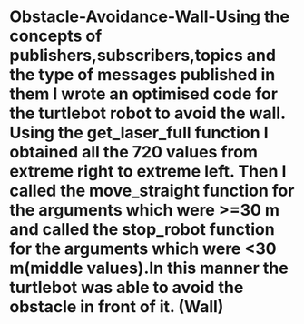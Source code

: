# Obstacle-Avoidance-Wall-Using the concepts of publishers,subscribers,topics and the type of messages published in them I wrote an optimised code for the turtlebot robot to avoid the wall. Using the get_laser_full function I obtained all the 720 values from extreme right to extreme left. Then I called the move_straight function for the arguments which were >=30 m and called the stop_robot function for the arguments which were <30 m(middle values).In this manner the turtlebot was able to avoid the obstacle in front of it. (Wall)
